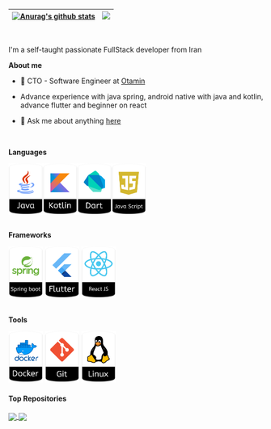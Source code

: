 <!-- <p align="center"><a href="https://jashakouri.github.io"><img width="80%" src="./assets/gh-readme-header.png" /></a></p> -->

| <a href="https://github.com/jashakouri"><img src="https://github-readme-stats.vercel.app/api?username=jashakouri&show_icons=true&include_all_commits=true&theme=tokyonight&hide_border=true" alt="Anurag's github stats" /></a> | <a href="https://github.com/jashakouri"><img src="https://github-readme-stats.vercel.app/api/top-langs/?username=jashakouri&layout=compact&theme=tokyonight&hide_border=true" /></a> |
| - | - |

<br />

I'm a self-taught passionate FullStack developer from Iran

**About me**

- 💼 CTO - Software Engineer at [Otamin](http://otamin.com/)
- Advance experience with java spring, android native with java and kotlin, advance flutter and beginner on react

- 💬 Ask me about anything [here](https://github.com/jashakouri/jashakouri/issues)

<br />

**Languages**

<div style="display: flex">
  <img width="68" src="./assets/java-icon.png">
  <img width="68" src="./assets/kotlin-icon.png">
  <img width="68" src="./assets/dart-icon.png">
  <img width="68" src="./assets/js-icon.png">
</div>

<br />

**Frameworks**

<div>
  <img width="68" src="./assets/spring-icon.png">
  <img width="68" src="./assets/flutter-icon.png">
  <img width="68" src="./assets/react-icon.png">
</div>

<br />

**Tools**

<div>
  <img width="68" src="./assets/docker-icon.png">
  <img width="68" src="./assets/git-icon.png">
  <img width="68" src="./assets/linux-icon.png">
</div>

#### Top Repositories

<a href="https://github.com/JaShakouri/OpenCv-face-detection-recorder">
  <img align="center" src="https://github-readme-stats.vercel.app/api/pin/?username=jashakouri&repo=OpenCv-face-detection-recorder&theme=tokyonight" />
</a>

<a href="https://github.com/JaShakouri/Offline-First">
  <img align="center" src="https://github-readme-stats.vercel.app/api/pin/?username=jashakouri&repo=Offline-First&theme=tokyonight" />
</a>


<br />

<!-- <a href="https://twitter.com/anuraghazru">
  <img align="right" alt="Anurag Hazra | Twitter" width="21px" src="https://raw.githubusercontent.com/anuraghazra/anuraghazra/master/assets/twitter.svg" />
</a>
<a href="https://codesandbox.io/u/anuraghazra">
  <img align="right" alt="Anurag Hazra | CodeSandbox" width="20px" src="https://raw.githubusercontent.com/anuraghazra/anuraghazra/master/assets/codesandbox.svg" />
</a> -->
